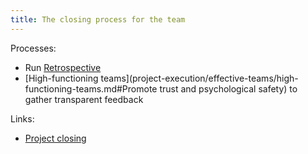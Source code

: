 ```yaml
---
title: The closing process for the team
---
```

Processes:
- Run [Retrospective](project-execution/retrospective.md)
- [High-functioning teams](project-execution/effective-teams/high-functioning-teams.md#Promote trust and psychological safety) to gather transparent feedback

Links:
- [Project closing](closing-a-project/project-closing.md)